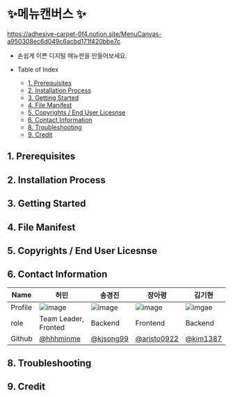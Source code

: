 # ✨메뉴캔버스 ✨
https://adhesive-carpet-0f4.notion.site/MenuCanvas-a950308ec6d049c6acbd171f420bbe7c

- 손쉽게 이쁜 디지털 메뉴판을 만들어보세요.

- Table of Index
  - [1. Prerequisites](#1-prerequisites)
  - [2. Installation Process](#2-installation-process)
  - [3. Getting Started](#3-getting-started)
  - [4. File Manifest](#4-file-manifest)
  - [5. Copyrights / End User Licesnse](#5-copyrights--end-user-licesnse)
  - [6. Contact Information](#6-contact-information)
  - [8. Troubleshooting](#8-troubleshooting)
  - [9. Credit](#9-credit)

## 1. Prerequisites

## 2. Installation Process

## 3. Getting Started

## 4. File Manifest

## 5. Copyrights / End User Licesnse

## 6. Contact Information

| Name    | 허민                                        | 송경진                         | 장아령                                       | 김기현                                    |
| ------- | --------------------------------------------- | ------------------------------------ | --------------------------------------------- | --------------------------------------- |
| Profile | ![image]()                                    | ![image]()                           | ![image]()                                    | ![imgae]()                              |
| role    | Team Leader, <br>Fronted                 | Backend                         | Frontend                                | Backend                           |
| Github  | [@hhhminme](https://github.com/hhhminme) | [@kjsong99](https://github.com/kjsong99) | [@aristo0922](https://github.com/aristo0922) | [@kim1387](https://github.com/kim1387) |

## 8. Troubleshooting

## 9. Credit

